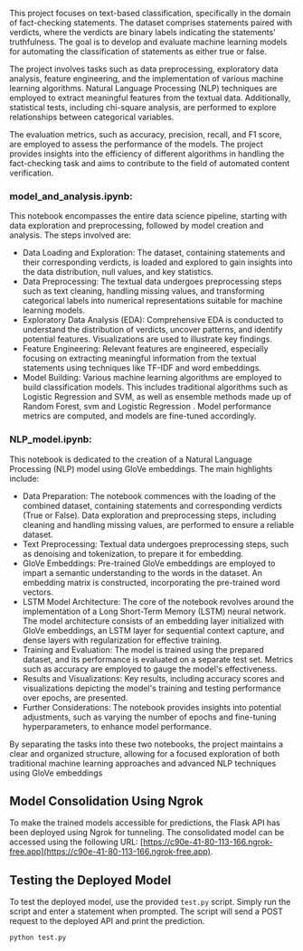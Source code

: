 This project focuses on text-based classification, specifically in the domain of fact-checking statements. The dataset comprises statements paired with verdicts, where the verdicts are binary labels indicating the statements' truthfulness. The goal is to develop and evaluate machine learning models for automating the classification of statements as either true or false.

The project involves tasks such as data preprocessing, exploratory data analysis, feature engineering, and the implementation of various machine learning algorithms. Natural Language Processing (NLP) techniques are employed to extract meaningful features from the textual data. Additionally, statistical tests, including chi-square analysis, are performed to explore relationships between categorical variables.

The evaluation metrics, such as accuracy, precision, recall, and F1 score, are employed to assess the performance of the models. The project provides insights into the efficiency of different algorithms in handling the fact-checking task and aims to contribute to the field of automated content verification.

### model_and_analysis.ipynb:
This notebook encompasses the entire data science pipeline, starting with data exploration and preprocessing, followed by model creation and analysis. The steps involved are:
* Data Loading and Exploration: The dataset, containing statements and their corresponding verdicts, is loaded and explored to gain insights into the data distribution, null values, and key statistics.
* Data Preprocessing: The textual data undergoes preprocessing steps such as text cleaning, handling missing values, and transforming categorical labels into numerical representations suitable for machine learning models.
* Exploratory Data Analysis (EDA): Comprehensive EDA is conducted to understand the distribution of verdicts, uncover patterns, and identify potential features. Visualizations are used to illustrate key findings.
* Feature Engineering: Relevant features are engineered, especially focusing on extracting meaningful information from the textual statements using techniques like TF-IDF and word embeddings.
* Model Building: Various machine learning algorithms are employed to build classification models. This includes traditional algorithms such as Logistic Regression and SVM, as well as ensemble methods made up of Random Forest, svm and Logistic Regression . Model performance metrics are computed, and models are fine-tuned accordingly.

### NLP_model.ipynb:
This notebook is dedicated to the creation of a Natural Language Processing (NLP) model using GloVe embeddings. The main highlights include:
* Data Preparation:
The notebook commences with the loading of the combined dataset, containing statements and corresponding verdicts (True or False).
Data exploration and preprocessing steps, including cleaning and handling missing values, are performed to ensure a reliable dataset.
* Text Preprocessing:
Textual data undergoes preprocessing steps, such as denoising and tokenization, to prepare it for embedding.
* GloVe Embeddings:
Pre-trained GloVe embeddings are employed to impart a semantic understanding to the words in the dataset.
An embedding matrix is constructed, incorporating the pre-trained word vectors.
* LSTM Model Architecture:
The core of the notebook revolves around the implementation of a Long Short-Term Memory (LSTM) neural network.
The model architecture consists of an embedding layer initialized with GloVe embeddings, an LSTM layer for sequential context capture, and dense layers with regularization for effective training.
* Training and Evaluation:
The model is trained using the prepared dataset, and its performance is evaluated on a separate test set.
Metrics such as accuracy are employed to gauge the model's effectiveness.
* Results and Visualizations:
Key results, including accuracy scores and visualizations depicting the model's training and testing performance over epochs, are presented.
* Further Considerations:
The notebook provides insights into potential adjustments, such as varying the number of epochs and fine-tuning hyperparameters, to enhance model performance.

 By separating the tasks into these two notebooks, the project maintains a clear and organized structure, allowing for a focused exploration of both traditional machine learning approaches and advanced NLP techniques using GloVe embeddings


## Model Consolidation Using Ngrok

To make the trained models accessible for predictions, the Flask API has been deployed using Ngrok for tunneling. The consolidated model can be accessed using the following URL: [https://c90e-41-80-113-166.ngrok-free.app](https://c90e-41-80-113-166.ngrok-free.app).

## Testing the Deployed Model

To test the deployed model, use the provided `test.py` script. Simply run the script and enter a statement when prompted. The script will send a POST request to the deployed API and print the prediction.

```bash
python test.py

